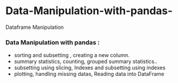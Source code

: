 # Data-Manipulation-with-pandas-
Dataframe Manipulation 
### Data Manipulation with pandas :
- sorting and subsetting , creating a new column.
- summary statistics, counting, grouped summary statistics..
- subsetting using slicing, Indexes and subsetting using indexes
- plotting, handling missing datas, Reading data into DataFrame
